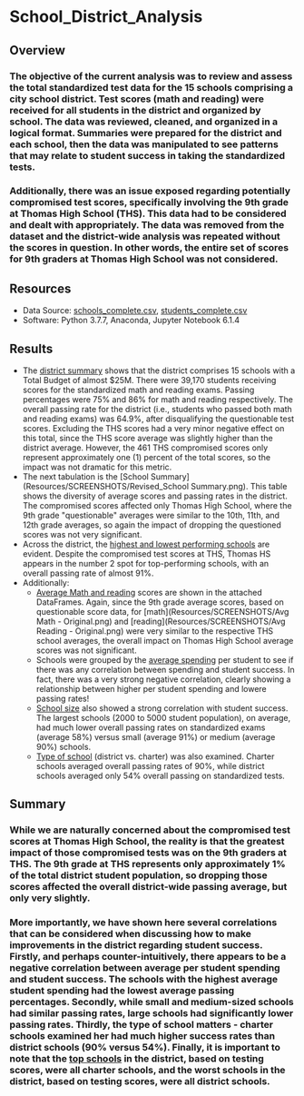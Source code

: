 # School_District_Analysis

## Overview

### The objective of the current analysis was to review and assess the total standardized test data for the 15 schools comprising a city school district.  Test scores (math and reading) were received for all students in the district and organized by school.  The data was reviewed, cleaned, and organized in a logical format.  Summaries were prepared for the district and each school, then the data was manipulated to see patterns that may relate to student success in taking the standardized tests.

### Additionally, there was an issue exposed regarding potentially compromised test scores, specifically involving the 9th grade at Thomas High School (THS).  This data had to be considered and dealt with appropriately.  The data was removed from the dataset and the district-wide analysis was repeated without the scores in question.  In other words, the entire set of scores for 9th graders at Thomas High School was not considered.

## Resources
- Data Source: [schools_complete.csv](resources/schools_complete.csv), [students_complete.csv](Resources/students_complete.csv)
- Software: Python 3.7.7, Anaconda, Jupyter Notebook 6.1.4

## Results
- The [district summary](Resources/SCREENSHOTS/District_Summary.png) shows that the district comprises 15 schools with a Total Budget of almost $25M.  There were 39,170 students receiving scores for the standardized math and reading exams. Passing percentages were 75% and 86% for math and reading respectively. The overall passing rate for the district (i.e., students who passed both math and reading exams) was 64.9%, after disqualifying the questionable test scores.  Excluding the THS scores had a very minor negative effect on this total, since the THS score average was slightly higher than the district average.  However, the 461 THS compromised scores only represent approximately one (1) percent of the total scores, so the impact was not dramatic for this metric.
- The next tabulation is the [School Summary](Resources/SCREENSHOTS/Revised_School Summary.png). This table shows the diversity of average scores and passing rates in the district.  The compromised scores affected only Thomas High School, where the 9th grade "questionable" averages were similar to the 10th, 11th, and 12th grade averages, so again the impact of dropping the questioned scores was not very significant.
- Across the district, the [highest and lowest performing schools](Resources/SCREENSHOTS/Top5_Bottom5.png) are evident.  Despite the compromised test scores at THS, Thomas HS appears in the number 2 spot for top-performing schools, with an overall passing rate of almost 91%.
- Additionally:
   - [Average Math and reading](Resources/SCREENSHOTS/Math_Reading_Avg_Scores.png) scores are shown in the attached DataFrames.  Again, since the 9th grade average scores, based on questionable score data, for [math](Resources/SCREENSHOTS/Avg Math - Original.png) and [reading](Resources/SCREENSHOTS/Avg Reading - Original.png) were very similar to the respective THS school averages, the overall impact on Thomas High School average scores was not significant.
   - Schools were grouped by the [average spending](Resources/SCREENSHOTS/Scores_by_Spending.png) per student to see if there was any correlation between spending and student success.  In fact, there was a very strong negative correlation, clearly showing a relationship between higher per student spending and lowere passing rates!
   - [School size](Resources/SCREENSHOTS/Scores_by_Size.png) also showed a strong correlation with student success.  The largest schools (2000 to 5000 student population), on average, had much lower overall passing rates on standardized exams (average 58%) versus small (average 91%) or medium (average 90%) schools.
   - [Type of school](Resources/SCREENSHOTS/Scores_by_Type.png) (district vs. charter) was also examined. Charter schools averaged overall passing rates of 90%, while district schools averaged only 54% overall passing on standardized tests.
        
## Summary

### While we are naturally concerned about the compromised test scores at Thomas High School, the reality is that the greatest impact of those compromised tests was on the 9th graders at THS.  The 9th grade at THS represents only approximately 1% of the total district student population, so dropping those scores affected the overall district-wide passing average, but only very slightly.  
### More importantly, we have shown here several correlations that can be considered when discussing how to make improvements in the district regarding student success.  Firstly, and perhaps counter-intuitively, there appears to be a negative correlation between average per student spending and student success.  The schools with the highest average student spending had the lowest average passing percentages.  Secondly, while small and medium-sized schools had similar passing rates, large schools had significantly lower passing rates.  Thirdly, the type of school matters - charter schools examined her had much higher success rates than district schools (90% versus 54%).  Finally, it is important to note that the [top schools](Resources/SCREENSHOTS/Top5_Bottom5.png) in the district, based on testing scores, were all charter schools, and the worst schools in the district, based on testing scores, were all district schools.

